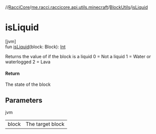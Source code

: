 //[RacciCore](../../../index.md)/[me.racci.raccicore.api.utils.minecraft](../index.md)/[BlockUtils](index.md)/[isLiquid](is-liquid.md)

# isLiquid

[jvm]\
fun [isLiquid](is-liquid.md)(block: Block): [Int](https://kotlinlang.org/api/latest/jvm/stdlib/kotlin/-int/index.html)

Returns the value of if the block is a liquid 0 = Not a liquid 1 = Water or waterlogged 2 = Lava

#### Return

The state of the block

## Parameters

jvm

| | |
|---|---|
| block | The target block |

